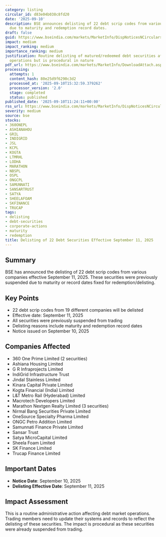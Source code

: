 ```yaml
---
category: listing
circular_id: d83e04b038c8fd20
date: '2025-09-10'
description: BSE announces delisting of 22 debt scrip codes from various companies
  due to maturity and redemption record dates.
draft: false
guid: https://www.bseindia.com/markets/MarketInfo/DispNoticesNCirculars.aspx?Noticeid={4A9744AC-67C8-4EA8-8E02-60E89BFF888E}&noticeno=20250910-20&dt=09/10/2025&icount=20&totcount=55&flag=0
impact: medium
impact_ranking: medium
importance_ranking: medium
justification: Routine delisting of matured/redeemed debt securities affects trading
  operations but is procedural in nature
pdf_url: https://www.bseindia.com/markets/MarketInfo/DownloadAttach.aspx?id=20250910-20&attachedId=
processing:
  attempts: 1
  content_hash: 80e25d9f6290c3d2
  processed_at: '2025-09-10T15:32:59.379262'
  processor_version: '2.0'
  stage: completed
  status: published
published_date: '2025-09-10T11:24:11+00:00'
rss_url: https://www.bseindia.com/markets/MarketInfo/DispNoticesNCirculars.aspx?Noticeid={4A9744AC-67C8-4EA8-8E02-60E89BFF888E}&noticeno=20250910-20&dt=09/10/2025&icount=20&totcount=55&flag=0
severity: medium
source: bse
stocks:
- 360ONEPL
- ASHIANAHOU
- GRIL
- INDIGRID
- JSL
- KCPL
- KOGTA
- LTMRHL
- LODHA
- MARATHON
- NBSPL
- OSPL
- ONGCPL
- SAMUNNATI
- SANSARTRUST
- SATYA
- SHEELAFOAM
- SKFINANCE
- TRUCAP
tags:
- delisting
- debt-securities
- corporate-actions
- maturity
- redemption
title: Delisting of 22 Debt Securities Effective September 11, 2025
---
```


## Summary

BSE has announced the delisting of 22 debt scrip codes from various companies effective September 11, 2025. These securities were previously suspended due to maturity or record dates fixed for redemption/delisting.

## Key Points

- 22 debt scrip codes from 19 different companies will be delisted
- Effective date: September 11, 2025
- All securities were previously suspended from trading
- Delisting reasons include maturity and redemption record dates
- Notice issued on September 10, 2025

## Companies Affected

- 360 One Prime Limited (2 securities)
- Ashiana Housing Limited
- G R Infraprojects Limited
- IndiGrid Infrastructure Trust
- Jindal Stainless Limited
- Kinara Capital Private Limited
- Kogta Financial (India) Limited
- L&T Metro Rail (Hyderabad) Limited
- Macrotech Developers Limited
- Marathon Nextgen Realty Limited (3 securities)
- Nirmal Bang Securities Private Limited
- OneSource Specialty Pharma Limited
- ONGC Petro Addition Limited
- Samunnati Finance Private Limited
- Sansar Trust
- Satya MicroCapital Limited
- Sheela Foam Limited
- SK Finance Limited
- Trucap Finance Limited

## Important Dates

- **Notice Date**: September 10, 2025
- **Delisting Effective Date**: September 11, 2025

## Impact Assessment

This is a routine administrative action affecting debt market operations. Trading members need to update their systems and records to reflect the delisting of these securities. The impact is procedural as these securities were already suspended from trading.